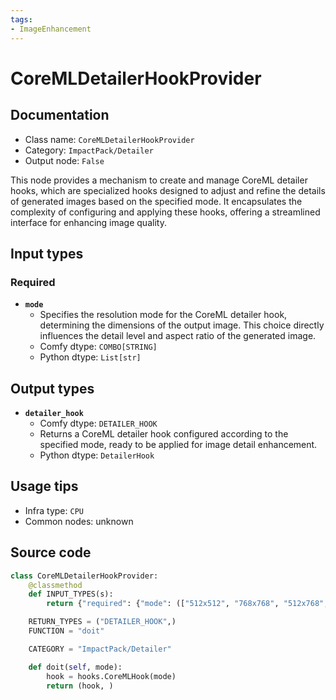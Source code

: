 ```yaml
---
tags:
- ImageEnhancement
---
```


# CoreMLDetailerHookProvider
## Documentation
- Class name: `CoreMLDetailerHookProvider`
- Category: `ImpactPack/Detailer`
- Output node: `False`

This node provides a mechanism to create and manage CoreML detailer hooks, which are specialized hooks designed to adjust and refine the details of generated images based on the specified mode. It encapsulates the complexity of configuring and applying these hooks, offering a streamlined interface for enhancing image quality.
## Input types
### Required
- **`mode`**
    - Specifies the resolution mode for the CoreML detailer hook, determining the dimensions of the output image. This choice directly influences the detail level and aspect ratio of the generated image.
    - Comfy dtype: `COMBO[STRING]`
    - Python dtype: `List[str]`
## Output types
- **`detailer_hook`**
    - Comfy dtype: `DETAILER_HOOK`
    - Returns a CoreML detailer hook configured according to the specified mode, ready to be applied for image detail enhancement.
    - Python dtype: `DetailerHook`
## Usage tips
- Infra type: `CPU`
- Common nodes: unknown


## Source code
```python
class CoreMLDetailerHookProvider:
    @classmethod
    def INPUT_TYPES(s):
        return {"required": {"mode": (["512x512", "768x768", "512x768", "768x512"], )}, }

    RETURN_TYPES = ("DETAILER_HOOK",)
    FUNCTION = "doit"

    CATEGORY = "ImpactPack/Detailer"

    def doit(self, mode):
        hook = hooks.CoreMLHook(mode)
        return (hook, )

```
